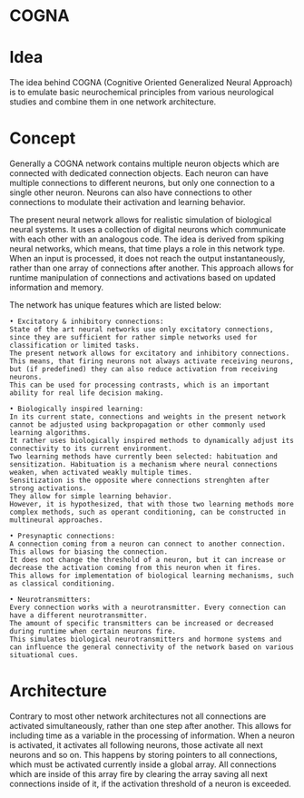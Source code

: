 # COGNA

<h1>Idea</h1>
  The idea behind COGNA (Cognitive Oriented Generalized Neural Approach) is to emulate basic neurochemical principles from various neurological studies and combine them in one network architecture.
  
<h1>Concept</h1>
  Generally a COGNA network contains multiple neuron objects which are connected with dedicated connection objects. Each neuron can have multiple connections to different neurons, but only one connection to a single other neuron. Neurons can also have connections to other connections to modulate their activation and learning behavior.
  
  The present neural network allows for realistic simulation of biological neural systems. It uses a collection of digital neurons which communicate with each other with an analogous code. The idea is derived from spiking neural networks, which means, that time plays a role in this network type. When an input is processed, it does not reach the output instantaneously, rather than one array of connections after another. This approach allows for runtime manipulation of connections and activations based on updated information and memory.
  
The network has unique features which are listed below:

    • Excitatory & inhibitory connections:
    State of the art neural networks use only excitatory connections, since they are sufficient for rather simple networks used for classification or limited tasks.
    The present network allows for excitatory and inhibitory connections.
    This means, that firing neurons not always activate receiving neurons, but (if predefined) they can also reduce activation from receiving neurons.
    This can be used for processing contrasts, which is an important ability for real life decision making.
    
    • Biologically inspired learning:
    In its current state, connections and weights in the present network cannot be adjusted using backpropagation or other commonly used learning algorithms.
    It rather uses biologically inspired methods to dynamically adjust its connectivity to its current environment.
    Two learning methods have currently been selected: habituation and sensitization. Habituation is a mechanism where neural connections weaken, when activated weakly multiple times.
    Sensitization is the opposite where connections strenghten after strong activations.
    They allow for simple learning behavior.
    However, it is hypothesized, that with those two learning methods more complex methods, such as operant conditioning, can be constructed in multineural approaches.
    
    • Presynaptic connections:
    A connection coming from a neuron can connect to another connection. This allows for biasing the connection.
    It does not change the threshold of a neuron, but it can increase or decrease the activation coming from this neuron when it fires.
    This allows for implementation of biological learning mechanisms, such as classical conditioning.
    
    • Neurotransmitters:
    Every connection works with a neurotransmitter. Every connection can have a different neurotransmitter.
    The amount of specific transmitters can be increased or decreased during runtime when certain neurons fire.
    This simulates biological neurotransmitters and hormone systems and can influence the general connectivity of the network based on various situational cues.
  
<h1>Architecture</h1>
  Contrary to most other network architectures not all connections are activated simultaneously, rather than one step after another. This allows for including time as a variable in the processing of information. When a neuron is activated, it activates all following neurons, those activate all next neurons and so on.
  This happens by storing pointers to all connections, which must be activated currently inside a global array. All connections which are inside of this array fire by clearing the array saving all next connections inside of it, if the activation threshold of a neuron is exceeded.
